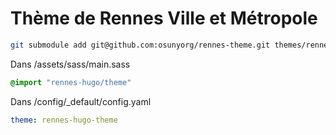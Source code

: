 # Thème de Rennes Ville et Métropole

```bash
git submodule add git@github.com:osunyorg/rennes-theme.git themes/rennes-hugo-theme
```

Dans /assets/sass/main.sass
```sass
@import "rennes-hugo/theme"
```

Dans /config/_default/config.yaml
```yaml
theme: rennes-hugo-theme
```
